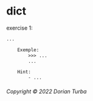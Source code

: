# dict

exercise 1:
```txt
...

    Exemple:
        >>> ...
        ...

    Hint:
        - ...
```

###### Copyright © 2022 Dorian Turba

